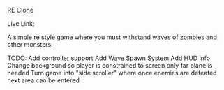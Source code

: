 RE Clone

Live Link:

A simple re style game where you must withstand waves of zombies and other monsters.

TODO:
Add controller support
Add Wave Spawn System
Add HUD info
Change background so player is constrained to screen only far plane is needed
Turn game into "side scroller" where once enemies are defeated next area can be entered
